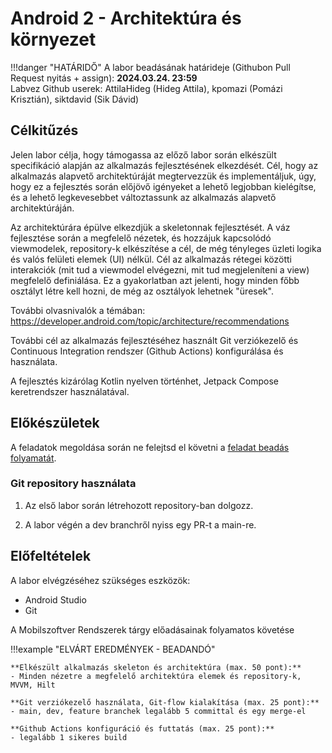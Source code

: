 # Android 2 - Architektúra és környezet

!!!danger "HATÁRIDŐ"
	A labor beadásának határideje (Githubon Pull Request nyitás + assign): **2024.03.24. 23:59**  
    Labvez Github userek: AttilaHideg (Hideg Attila), kpomazi (Pomázi Krisztián), siktdavid (Sik Dávid)

## Célkitűzés

Jelen labor célja, hogy támogassa az előző labor során elkészült specifikáció alapján az alkalmazás fejlesztésének elkezdését. Cél, hogy az alkalmazás alapvető architektúráját megtervezzük és implementáljuk, úgy, hogy ez a fejlesztés során előjövő igényeket a lehető legjobban kielégítse, és a lehető legkevesebbet változtassunk az alkalmazás alapvető architektúráján. 

Az architektúrára épülve elkezdjük a skeletonnak fejlesztését. A váz fejlesztése során a megfelelő nézetek, és hozzájuk kapcsolódó viewmodelek, repository-k elkészítése a cél, de még tényleges üzleti logika és valós felületi elemek (UI) nélkül. Cél az alkalmazás rétegei közötti interakciók (mit tud a viewmodel elvégezni, mit tud megjeleníteni a view) megfelelő definiálása. 
Ez a gyakorlatban azt jelenti, hogy minden főbb osztályt létre kell hozni, de még az osztályok lehetnek "üresek".

További olvasnivalók a témában:
https://developer.android.com/topic/architecture/recommendations


További cél az alkalmazás fejlesztéséhez használt Git verziókezelő és Continuous Integration rendszer (Github Actions) konfigurálása és használata. 

A fejlesztés kizárólag Kotlin nyelven történhet, Jetpack Compose keretrendszer használatával.


## Előkészületek

A feladatok megoldása során ne felejtsd el követni a [feladat beadás folyamatát](../../tudnivalok/github/GitHub.md).

### Git repository használata

1. Az első labor során létrehozott repository-ban dolgozz.

2. A labor végén a dev branchről nyiss egy PR-t a main-re.

## Előfeltételek 

A labor elvégzéséhez szükséges eszközök: 

- Android Studio
- Git

A Mobilszoftver Rendszerek tárgy előadásainak folyamatos követése 

!!!example "ELVÁRT EREDMÉNYEK - BEADANDÓ" 

    **Elkészült alkalmazás skeleton és architektúra (max. 50 pont):**  
    - Minden nézetre a megfelelő architektúra elemek és repository-k, MVVM, Hilt  

    **Git verziókezelő használata, Git-flow kialakítása (max. 25 pont):**  
    - main, dev, feature branchek legalább 5 committal és egy merge-el

    **Github Actions konfiguráció és futtatás (max. 25 pont):**  
    - legalább 1 sikeres build 